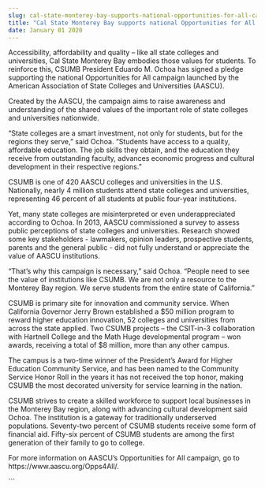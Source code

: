 ```yaml
---
slug: cal-state-monterey-bay-supports-national-opportunities-for-all-campaign-for-state-colleges-and-universities
title: "Cal State Monterey Bay supports national Opportunities for All campaign for state colleges and universities"
date: January 01 2020
---
```


 
<p>
  Accessibility, affordability and quality – like all state colleges and
  universities, Cal State Monterey Bay embodies those values for students. To
  reinforce this, CSUMB President Eduardo M. Ochoa has signed a pledge
  supporting the national Opportunities for All campaign launched by the
  American Association of State Colleges and Universities &#40;AASCU&#41;.
</p>
<p>
  Created by the AASCU, the campaign aims to raise awareness and understanding
  of the shared values of the important role of state colleges and universities
  nationwide.
</p>
<p>
  “State colleges are a smart investment, not only for students, but for the
  regions they serve,” said Ochoa. “Students have access to a quality,
  affordable education. The job skills they obtain, and the education they
  receive from outstanding faculty, advances economic progress and cultural
  development in their respective regions.”
</p>
<p>
  CSUMB is one of 420 AASCU colleges and universities in the U.S. Nationally,
  nearly 4 million students attend state colleges and universities, representing
  46 percent of all students at public four&#45;year institutions.
</p>
<p>
  Yet, many state colleges are misinterpreted or even underappreciated according
  to Ochoa. In 2013, AASCU commissioned a survey to assess public perceptions of
  state colleges and universities. Research showed some key stakeholders &#45;
  lawmakers, opinion leaders, prospective students, parents and the general
  public &#45; did not fully understand or appreciate the value of AASCU
  institutions.
</p>
<p>
  “That’s why this campaign is necessary,” said Ochoa. “People need to see the
  value of institutions like CSUMB. We are not only a resource to the Monterey
  Bay region. We serve students from the entire state of California.”
</p>
<p>
  CSUMB is primary site for innovation and community service. When California
  Governor Jerry Brown established a $50 million program to reward higher
  education innovation, 52 colleges and universities from across the state
  applied. Two CSUMB projects – the CSIT&#45;in&#45;3 collaboration with
  Hartnell College and the Math Huge developmental program – won awards,
  receiving a total of $8 million, more than any other campus.
</p>
<p>
  The campus is a two&#45;time winner of the President’s Award for Higher
  Education Community Service, and has been named to the Community Service Honor
  Roll in the years it has not received the top honor, making CSUMB the most
  decorated university for service learning in the nation.
</p>
<p>
  CSUMB strives to create a skilled workforce to support local businesses in the
  Monterey Bay region, along with advancing cultural development said Ochoa. The
  institution is a gateway for traditionally underserved populations.
  Seventy&#45;two percent of CSUMB students receive some form of financial aid.
  Fifty&#45;six percent of CSUMB students are among the first generation of
  their family to go to college.
</p>
<p>
  For more information on AASCU’s Opportunities for All campaign, go to
  https://www.aascu.org/Opps4All/.
</p>
```
